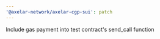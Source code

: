 ```yaml
---
'@axelar-network/axelar-cgp-sui': patch
---
```


Include gas payment into test contract's send_call function
